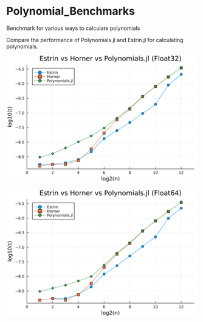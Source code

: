 # Polynomial_Benchmarks
Benchmark for various ways to calculate polynomials

Compare the performance of Polynomials.jl and Estrin.jl for calculating polynomials.

![](./scripts/out/XZDesktop/2024-03-22--19-07-52/estrin_vs_horner_vs_polynomial_Float32.png)

![](./scripts/out/XZDesktop/2024-03-22--19-07-52/estrin_vs_horner_vs_polynomial_Float64.png)